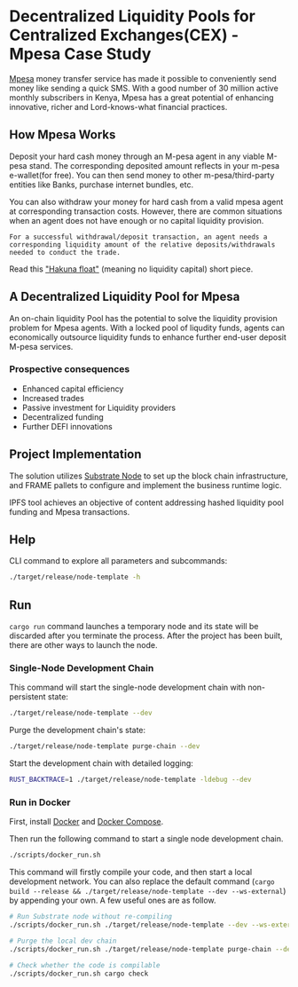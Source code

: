 # Decentralized Liquidity Pools for Centralized Exchanges(CEX) - Mpesa Case Study

[Mpesa](https://www.safaricom.co.ke/personal/m-pesa/m-pesa-home) money transfer service has made it possible to conveniently send money like sending a quick SMS. With a good number of 30 million active monthly subscribers in Kenya, Mpesa has a great potential of enhancing innovative, richer and Lord-knows-what financial practices.


## How Mpesa Works
Deposit your hard cash money through an M-pesa agent in any viable M-pesa stand. The corresponding deposited amount reflects in your m-pesa e-wallet(for free). You can then send money to other m-pesa/third-party entities like Banks, purchase internet bundles, etc.



You can also withdraw your money for hard cash from a valid mpesa agent at corresponding transaction costs. However, there are common situations when an agent does not have enough or no capital liquidity provision.

```
For a successful withdrawal/deposit transaction, an agent needs a corresponding liquidity amount of the relative deposits/withdrawals needed to conduct the trade.
```

Read this ["Hakuna float"](https://biasharapoint.com/blog/m-pesa-demystifying-m-pesa-hakuna-float-meaning-biasharapoint-blog/) (meaning no liquidity capital) short piece.

## A Decentralized Liquidity Pool for Mpesa
An on-chain liquidity Pool has the potential to solve the liquidity provision problem for Mpesa agents. With a locked pool of liqudity funds, agents can economically outsource liquidity funds to enhance further end-user deposit M-pesa services.

### Prospective consequences
- Enhanced capital efficiency
- Increased trades
- Passive investment for Liquidity providers
- Decentralized funding
- Further DEFI innovations


## Project Implementation
The solution utilizes [Substrate Node](https://github.com/substrate-developer-hub/substrate-node-template) to set up the block chain infrastructure, and FRAME pallets to configure and implement the business runtime logic.

IPFS tool achieves an objective of content addressing hashed liquidity pool funding and Mpesa transactions.

## Help
CLI command to explore all parameters and
subcommands:

```sh
./target/release/node-template -h
```

## Run

`cargo run` command launches a temporary node and its state will be discarded after
you terminate the process. After the project has been built, there are other ways to launch the
node.

### Single-Node Development Chain

This command will start the single-node development chain with non-persistent state:

```bash
./target/release/node-template --dev
```

Purge the development chain's state:

```bash
./target/release/node-template purge-chain --dev
```

Start the development chain with detailed logging:

```bash
RUST_BACKTRACE=1 ./target/release/node-template -ldebug --dev
```

### Run in Docker

First, install [Docker](https://docs.docker.com/get-docker/) and
[Docker Compose](https://docs.docker.com/compose/install/).

Then run the following command to start a single node development chain.

```bash
./scripts/docker_run.sh
```

This command will firstly compile your code, and then start a local development network. You can
also replace the default command
(`cargo build --release && ./target/release/node-template --dev --ws-external`)
by appending your own. A few useful ones are as follow.

```bash
# Run Substrate node without re-compiling
./scripts/docker_run.sh ./target/release/node-template --dev --ws-external

# Purge the local dev chain
./scripts/docker_run.sh ./target/release/node-template purge-chain --dev

# Check whether the code is compilable
./scripts/docker_run.sh cargo check
```
